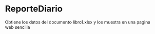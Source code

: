 # ReporteDiario
Obtiene los datos del documento libro1.xlsx y los muestra en una pagina web sencilla
